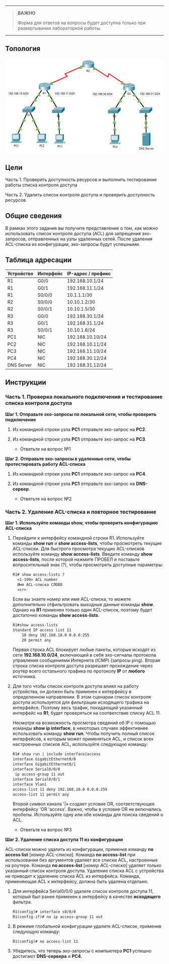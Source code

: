 
---

> **ВАЖНО**
> 
> Форма для ответов на вопросы будет доступна только при развертывании лабораторной работы. 

---

## Топология

![](./assets/topology.png)

## Цели

Часть 1. Проверить доступность ресурсов и выполнить тестирование работы списка контроля доступа

Часть 2. Удалить список контроля доступа и проверить доступность ресурсов

## Общие сведения

В рамках этого задания вы получите представление о том, как можно использовать список контроля доступа (ACL) для запрещения эхо-запросов, отправленных на узлы удаленных сетей. После удаления ACL-списка из конфигурации, эхо-запросы будут успешными.

## Таблица адресации

| Устройство | Интерфейс | IP-адрес / префикс |
|------------|-----------|--------------------|
| R1         | G0/0      | 192.168.10.1/24    |
| R1         | G0/1      | 192.168.11.1/24    |
| R1         | S0/0/0    | 10.1.1.1/30        |
| R2         | S0/0/0    | 10.10.1.2/30       |
| R2         | S0/0/1    | 10.10.1.5/30       |
| R3         | G0/0      | 192.168.30.1/24    |
| R3         | G0/1      | 192.168.31.1/24    |
| R3         | S0/0/1    | 10.10.1.6/24       |
| PC1        | NIC       | 192.168.10.10/24   |
| PC2        | NIC       | 192.168.10.11/24   |
| PC3        | NIC       | 192.168.11.10/24   |
| PC4        | NIC       | 192.168.30.12/24   |
| DNS Server | NIC       | 192.168.31.12/24   |

## Инструкции

### Часть 1. Проверка локального подключения и тестирование списка контроля доступа

**Шаг 1. Отправьте эхо-запросы по локальной сети, чтобы проверить подключение**

1.  Из командной строки узла **PC1** отправьте эхо-запрос на **PC2**.

2.  Из командной строки узла **PC1** отправьте эхо-запрос на **PC3**.

    - Ответьте на вопрос №1

**Шаг 2. Отправьте эхо-запросы в удаленные сети, чтобы протестировать работу ACL-списка**

1.  Из командной строки узла **PC1** отправьте эхо-запрос на **PC4**.

2.  Из командной строки узла **PC1** отправьте эхо-запрос на **DNS-сервер**.

    - Ответьте на вопрос №2

### Часть 2. Удаление ACL-списка и повторное тестирование

**Шаг 1. Используйте команды show, чтобы проверить конфигурацию ACL-списка**

1.  Перейдите к интерфейсу командной строки R1. Используйте команды **show run** и **show access-lists**, чтобы просмотреть текущие ACL-списки. Для быстрого просмотра текущих ACL-списков используйте команду **show access-lists**. Введите команду **show access-lists**, после которой нажмите ПРОБЕЛ и поставьте вопросительный знак (?), чтобы просмотреть доступные параметры:

    ```
    R1# show access-lists ?
      <1-199> ACL number
      Имя ACL-списка СЛОВО
      <cr>
    ```

    Если вы знаете номер или имя ACL-списка, то можете дополнительно отфильтровать выходные данные команды **show**. Однако на **R1** применен только один ACL-список, поэтому будет достаточно команды **show access-lists**.

    ```
    R1#show access-lists
    Standard IP access list 11
        10 deny 192.168.10.0 0.0.0.255
        20 permit any
    ```

    Первая строка ACL блокирует любые пакеты, которые исходят из сети **192.168.10.0/24**, включающей в себя эхо-сигналы протокола управления сообщениями Интернета (ICMP) (запросы ping). Вторая строка списка контроля доступа разрешает прохождение через роутер всего остального трафика по протоколу **IP** от **любого** источника.

2.  Для того чтобы список контроля доступа влиял на работу устройства, он должен быть применен к интерфейсу в определенном направлении. В этом сценарии список контроля доступа используется для фильтрации исходящего трафика на интерфейсе. Поэтому весь трафик, покидающий указанный интерфейс на **R1**, будет проверяться на соответствие списку ACL 11.

    Несмотря на возможность просмотра сведений об IP с помощью команды **show ip interface**, в некоторых случаях эффективнее использовать команду **show run**. Чтобы получить полный список интерфейсов, к которым может применяться ACL, и список всех настроенных списков ACL, используйте следующую команду:

    ```
    R1# show run | include interface|access
    interface GigabitEthernet0/0
    interface GigabitEthernet0/1
    interface Serial0/0/0
     ip access-group 11 out
    interface Serial0/0/1
    interface Vlan1
    access-list 11 deny 192.168.10.0 0.0.0.255
    access-list 11 permit any
    ```

    Второй символ канала '\|» создает условие OR, соответствующее интерфейсу 'OR 'access'. Важно, чтобы в условие OR не включались пробелы. Используйте одну или обе команды для поиска сведений о ACL.

    - Ответьте на вопрос №3

**Шаг 2. Удаление списка доступа 11 из конфигурации**

ACL-списки можно удалить из конфигурации, применив команду **no access list** \[*номер ACL-списка*\]. Команда **no access-list** при использовании без аргументов удаляет все списки ACL, настроенные на роутере. Команда **no access-list** \[*номер ACL-списка*\] удаляет только указанный список контроля доступа. Удаление списка ACL с устройства не приводит к удалению списка ACL из интерфейса. Команда, применяющая ACL к интерфейсу, должна быть удалена отдельно.

1.  Для интерфейса Serial0/0/0 удалите список контроля доступа 11, который был ранее применен к интерфейсу в качестве **исходящего** фильтра.

    ```
    R1(config)# interface s0/0/0
    R1(config-if)# no ip access-group 11 out
    ```

2.  В режиме глобальной конфигурации удалите ACL-список, применив следующую команду:

    ```
    R1(config)# no access-list 11
    ```

3.  Убедитесь, что теперь эхо-запросы с компьютера **PC1** успешно достигают **DNS-сервера** и **PC4**.

<!-- [Скачать файл Packet Tracer для локального запуска](./assets/4.1.4-lab.pka) -->
